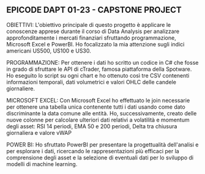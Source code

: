 EPICODE DAPT 01-23 - CAPSTONE PROJECT
---------------------
OBIETTIVI: L'obiettivo principale di questo progetto è applicare le conoscenze apprese durante il corso di Data Analysis per analizzare approfonditamente i mercati finanziari sfruttando programmazione, Microsoft Excel e PowerBI. Ho focalizzato la mia attenzione sugli indici americani US500, US100 e US30.

PROGRAMMAZIONE: Per ottenere i dati ho scritto un codice in C# che fosse in grado di sfruttare le API di cTrader, famosa piattaforma della Spotware. Ho eseguito lo script su ogni chart e ho ottenuto così tre CSV contenenti informazioni temporali, dati volumetrici e valori OHLC delle candele giornaliere.

MICROSOFT EXCEL: Con Microsoft Excel ho effettuato le join necessarie per ottenere una tabella unica contenente tutti i dati usando come dato discriminante la data comune alle entità. Ho, successivamente, creato delle nuove colonne per calcolare ulteriori dati relativi a volatilità e momentum degli asset: RSI 14 periodi, EMA 50 e 200 periodi, Delta tra chiusura giornaliera e valore vWAP

POWER BI: Ho sfruttato PowerBI per presentare la progettualità dell'analisi e per esplorare i dati, ricercando le rappresentazioni più efficaci per la comprensione degli asset e la selezione di eventuali dati per lo sviluppo di modelli di machine learning.
